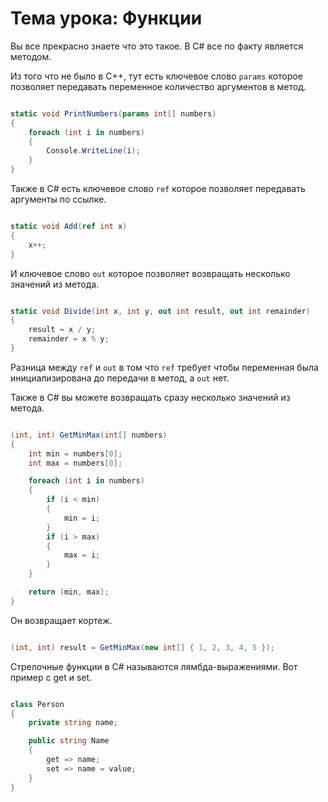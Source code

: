 # Тема урока: Функции

Вы все прекрасно знаете что это такое. В C# все по факту является методом.

Из того что не было в С++, тут есть ключевое слово `params` которое позволяет передавать переменное количество аргументов в метод.

```csharp

static void PrintNumbers(params int[] numbers)
{
    foreach (int i in numbers)
    {
        Console.WriteLine(i);
    }
}

```

Также в C# есть ключевое слово `ref` которое позволяет передавать аргументы по ссылке.

```csharp

static void Add(ref int x)
{
    x++;
}

```

И ключевое слово `out` которое позволяет возвращать несколько значений из метода.

```csharp

static void Divide(int x, int y, out int result, out int remainder)
{
    result = x / y;
    remainder = x % y;
}

```

Разница между `ref` и `out` в том что `ref` требует чтобы переменная была инициализирована до передачи в метод, а `out` нет.

Также в C# вы можете возвращать сразу несколько значений из метода.

```csharp

(int, int) GetMinMax(int[] numbers)
{
    int min = numbers[0];
    int max = numbers[0];

    foreach (int i in numbers)
    {
        if (i < min)
        {
            min = i;
        }
        if (i > max)
        {
            max = i;
        }
    }

    return (min, max);
}
```

Он возвращает кортеж.

```csharp

(int, int) result = GetMinMax(new int[] { 1, 2, 3, 4, 5 });

```

Стрелочные функции в C# называются лямбда-выражениями. Вот пример с get и set.

```csharp

class Person
{
    private string name;

    public string Name
    {
        get => name;
        set => name = value;
    }
}



```
